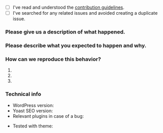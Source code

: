 <!-- Please use this template when creating an issue. 
- Please check the boxes after you've created your issue.
- Please use the latest version of Yoast SEO.-->

* [ ] I've read and understood the [contribution guidelines](https://github.com/Yoast/wordpress-seo/blob/trunk/.github/CONTRIBUTING.md).
* [ ] I've searched for any related issues and avoided creating a duplicate issue.

### Please give us a description of what happened.




### Please describe what you expected to happen and why.




### How can we reproduce this behavior?
1.
2.
3.

### Technical info
* WordPress version:
* Yoast SEO version:
* Relevant plugins in case of a bug:
<!-- Please make sure you can reproduce this bug with a default theme such as Twenty Seventeen. Sometimes issues may occur due to theme conflicts. -->
* Tested with theme:
